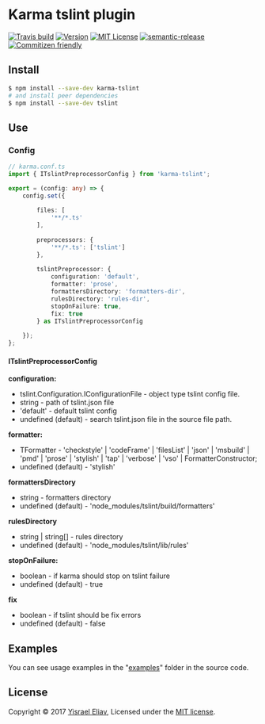 # Karma tslint plugin
[![Travis build](https://travis-ci.org/yisraelx/karma-tslint.svg?branch=master)](https://travis-ci.org/yisraelx/karma-tslint)
[![Version](https://img.shields.io/npm/v/karma-tslint.svg)](https://www.npmjs.com/package/karma-tslint)
[![MIT License](https://img.shields.io/npm/l/karma-tslint.svg)](https://github.com/yisraelx/karma-tslint/blob/master/LICENSE)
[![semantic-release](https://img.shields.io/badge/%20%20%F0%9F%93%A6%F0%9F%9A%80-semantic--release-e10079.svg)](https://github.com/semantic-release/semantic-release)
[![Commitizen friendly](https://img.shields.io/badge/commitizen-friendly-brightgreen.svg)](http://commitizen.github.io/cz-cli/)

## Install
```bash
$ npm install --save-dev karma-tslint
# and install peer dependencies
$ npm install --save-dev tslint
```
## Use
### Config

```typescript
// karma.conf.ts
import { ITslintPreprocessorConfig } from 'karma-tslint';

export = (config: any) => {
    config.set({
        
        files: [
            '**/*.ts'
        ],
        
        preprocessors: {
            '**/*.ts': ['tslint']
        },
        
        tslintPreprocessor: {
            configuration: 'default',
            formatter: 'prose',
            formattersDirectory: 'formatters-dir',
            rulesDirectory: 'rules-dir',
            stopOnFailure: true,
            fix: true
        } as ITslintPreprocessorConfig
        
    });
};
```
#### ITslintPreprocessorConfig
__configuration:__
* tslint.Configuration.IConfigurationFile - object type tslint config file.
* string - path of tslint.json file
* 'default' - default tslint config
* undefined (default) - search tslint.json file in the source file path.

__formatter:__
* TFormatter -     'checkstyle' | 'codeFrame' | 'filesList' | 'json' | 'msbuild' | 'pmd' | 'prose' | 'stylish' | 'tap' | 'verbose' | 'vso' | FormatterConstructor;
* undefined (default) - 'stylish'

__formattersDirectory__
* string - formatters directory
* undefined (default) - 'node_modules/tslint/build/formatters'

__rulesDirectory__
* string | string[] - rules directory
* undefined (default) - 'node_modules/tslint/lib/rules'

__stopOnFailure:__
* boolean - if karma should stop on tslint failure
* undefined (default) - true

__fix__
* boolean - if tslint should be fix errors
* undefined (default) - false

## Examples
You can see usage examples in the "[examples](https://github.com/yisraelx/karma-tslint/blob/master/examples)" folder in the source code.

## License
Copyright © 2017 [Yisrael Eliav](https://github.com/yisraelx),
Licensed under the [MIT license](https://github.com/yisraelx/karma-tslint/blob/master/LICENSE).
